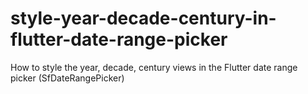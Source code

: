 # style-year-decade-century-in-flutter-date-range-picker
How to style the year, decade, century views in the Flutter date range picker (SfDateRangePicker)
